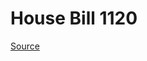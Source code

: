 # House Bill 1120

[Source](http://lawfilesext.leg.wa.gov/biennium/2023-24/Pdf/Bills/House%20Bills/1120.pdf)